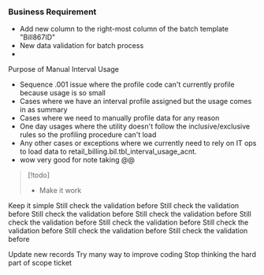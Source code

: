 ### Business Requirement
- Add new column to the right-most column of the batch template "Bill867ID"
- New data validation for batch process
- 


Purpose of Manual Interval Usage
- Sequence .001 issue where the profile code can't currently profile because usage is so small
- Cases where we have an interval profile assigned but the usage comes in as summary
- Cases where we need to manually profile data for any reason
- One day usages where the utility doesn't follow the inclusive/exclusive rules so the profiling procedure can't load
- Any other cases or exceptions where we currently need to rely on IT ops to load data to retail_billing.bil.tbl_interval_usage_acnt.
- wow very good for note taking @@

> [!todo]
> - Make it work

Keep it simple
Still check the validation before Still check the validation before Still check the validation before Still check the validation before Still check the validation before Still check the validation before Still check the validation before Still check the validation before Still check the validation before 

Update new records
Try many way to improve coding 
Stop thinking the hard part of scope ticket






